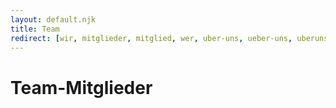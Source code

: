 ```yaml
---
layout: default.njk
title: Team
redirect: [wir, mitglieder, mitglied, wer, uber-uns, ueber-uns, uberuns, ueberuns, about, aboutus, about-us]
---
```


# Team-Mitglieder

